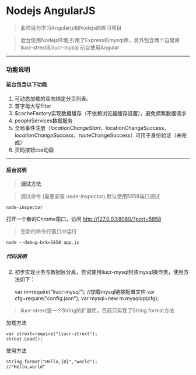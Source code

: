 # Nodejs AngularJS
>此项目为学习Angularjs和Nodejs的练习项目

>后台使用Nodejs环境,引用了Express和mysql库，另外包含两个自建库liucr-strext和liucr-mysql
>前台使用Angular

***

### __功能说明__
#### 前台包含以下功能
1. 可动态加载的双向绑定分页列表。
2. 首字母大写filter
3. $cacheFactory实现数据缓存（不依赖浏览器缓存设置），避免频繁数据请求
4. peopleServices数据服务
5. 全局事件注册（$locationChangeStart，$locationChangeSuccess，$locationChangeSuccess，$routeChangeSuccess）可用于身份验证（未完成）
6. 页码按钮css动画
***
#### 后台说明
>__调试方法__

>调试命令 (需要安装 node-inspector),默认使用5858端口调试
>
    node-inspector
打开一个新的Chrome窗口，访问 http://127.0.0.1:8080/?port=5858
>
>在新的命令行窗口中运行
>
    node --debug-brk=5858 app.js

##### 代码说明

2. 初步实现业务与数据层分离，尝试使用liucr-mysql封装mysql操作类，使用方法如下：



    var m=require("liucr-mysql");
    //加载mysql链接配置文件
    var cfg=require("config.json");
    var mysql=new m.mysqlop(cfg);

> liucr-strext是一个String的扩展库，目前只实现了String.format方法
>
加载方法
>
    var strext=require("liucr-strext");
    strext.Load();
>
使用方法
>
    String.format("Hello,{0}","world");
    //"Hello,world"
